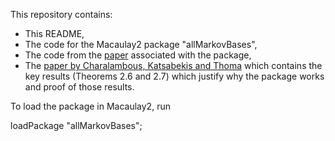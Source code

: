 This repository contains:
- This README,
- The code for the Macaulay2 package "allMarkovBases",
- The code from the [paper](https://arxiv.org/abs/2502.19031) associated with the package,
- The [paper by Charalambous, Katsabekis and Thoma](https://arxiv.org/abs/math/0607249) which contains the key results (Theorems 2.6 and 2.7) which justify why the package works and proof of those results.

To load the package in Macaulay2, run

  loadPackage "allMarkovBases";
